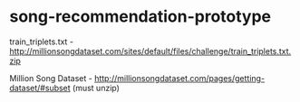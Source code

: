 # song-recommendation-prototype

train_triplets.txt - http://millionsongdataset.com/sites/default/files/challenge/train_triplets.txt.zip

Million Song Dataset - http://millionsongdataset.com/pages/getting-dataset/#subset (must unzip)
